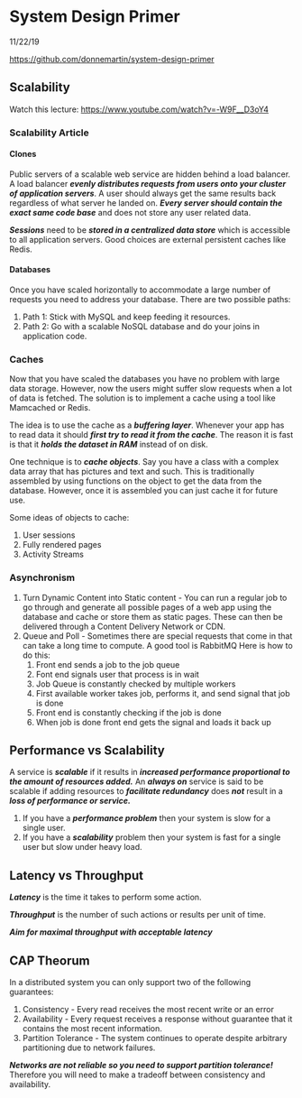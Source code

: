 # System Design Primer

11/22/19

https://github.com/donnemartin/system-design-primer

## Scalability

Watch this lecture: https://www.youtube.com/watch?v=-W9F__D3oY4

### Scalability Article

#### Clones

Public servers of a scalable web service are hidden behind a load balancer. A load balancer ***evenly distributes requests from users onto your cluster of application servers***. A user should always get the same results back regardless of what server he landed on. ***Every server should contain the exact same code base*** and does not store any user related data.

***Sessions*** need to be ***stored in a centralized data store*** which is accessible to all application servers. Good choices are external persistent caches like Redis.

#### Databases

Once you have scaled horizontally to accommodate a large number of requests you need to address your database. There are two possible paths:

1. Path 1: Stick with MySQL and keep feeding it resources.
2. Path 2: Go with a scalable NoSQL database and do your joins in application code.

### Caches

Now that you have scaled the databases you have no problem with large data storage. However, now the users might suffer slow requests when a lot of data is fetched. The solution is to implement a cache using a tool like Mamcached or Redis.

The idea is to use the cache as a ***buffering layer***. Whenever your app has to read data it should ***first try to read it from the cache***. The reason it is fast is that it ***holds the dataset in RAM*** instead of on disk.

One technique is to ***cache objects***. Say you have a class with a complex data array that has pictures and text and such. This is traditionally assembled by using functions on the object to get the data from the database. However, once it is assembled you can just cache it for future use.

Some ideas of objects to cache:

1. User sessions
2. Fully rendered pages
3. Activity Streams

### Asynchronism

1. Turn Dynamic Content into Static content - You can run a regular job to go through and generate all possible pages of a web app using the database and cache or store them as static pages. These can then be delivered through a Content Delivery Network or CDN.
2. Queue and Poll - Sometimes there are special requests that come in that can take a long time to compute. A good tool is RabbitMQ Here is how to do this:
   1. Front end sends a job to the job queue
   2. Font end signals user that process is in wait
   3. Job Queue is constantly checked by multiple workers
   4. First available worker takes job, performs it, and send signal that job is done
   5. Front end is constantly checking if the job is done
   6. When job is done front end gets the signal and loads it back up

## Performance vs Scalability

A service is ***scalable*** if it results in ***increased performance proportional to the amount of resources added.*** An ***always on*** service is said to be scalable if adding resources to ***facilitate redundancy*** does ***not*** result in a ***loss of performance or service.***

1. If you have a ***performance problem*** then your system is slow for a single user.
2. If you have a ***scalability*** problem then your system is fast for a single user but slow under heavy load.

## Latency vs Throughput

***Latency*** is the time it takes to perform some action.

***Throughput*** is the number of such actions or results per unit of time.

***Aim for maximal throughput with acceptable latency***

## CAP Theorum

In a distributed system you can only support two of the following guarantees:

1. Consistency - Every read receives the most recent write or an error
2. Availability - Every request receives a response without guarantee that it contains the most recent information.
3. Partition Tolerance - The system continues to operate despite arbitrary partitioning due to network failures.

***Networks are not reliable so you need to support partition tolerance!*** Therefore you will need to make a tradeoff between consistency and availability.

